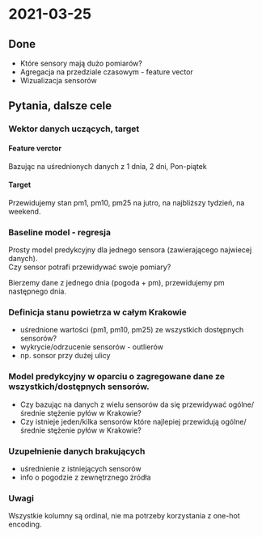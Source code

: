 2021-03-25
==========

## Done

- Które sensory mają dużo pomiarów?
- Agregacja na przedziale czasowym - feature vector
- Wizualizacja sensorów

## Pytania, dalsze cele

### Wektor danych uczących, target
#### Feature verctor
Bazując na uśrednionych danych z 1 dnia, 2 dni, Pon-piątek

#### Target
Przewidujemy stan pm1, pm10, pm25 na jutro, na najbliższy tydzień, na weekend.


### Baseline model - regresja
Prosty model predykcyjny dla jednego sensora (zawierającego najwiecej danych).  
Czy sensor potrafi przewidywać swoje pomiary?

Bierzemy dane z jednego dnia (pogoda + pm), przewidujemy pm następnego dnia.



### Definicja stanu powietrza w całym Krakowie
- uśrednione wartości (pm1, pm10, pm25) ze wszystkich dostępnych sensorów?
- wykrycie/odrzucenie sensorów - outlierów
- np. sonsor przy dużej ulicy


### Model predykcyjny w oparciu o zagregowane dane ze wszystkich/dostępnych sensorów.
- Czy bazując na danych z wielu sensorów da się przewidywać ogólne/średnie stężenie pyłów w Krakowie?
- Czy istnieje jeden/kilka sensorów które najlepiej przewidują ogólne/średnie stężenie pyłów w Krakowie?

### Uzupełnienie danych brakujących
- uśrednienie z istniejących sensorów
- info o pogodzie z zewnętrznego żródła


### Uwagi   
Wszystkie kolumny są ordinal, nie ma potrzeby korzystania z one-hot encoding.